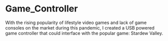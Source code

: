 # Game_Controller
With the rising popularity of lifestyle video games and lack of game consoles on the market during this pandemic, I created a USB powered game controller that could interface with the popular game: Stardew Valley. 
